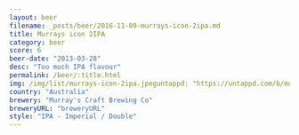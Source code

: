 ```yaml
---
layout: beer
filename: _posts/beer/2016-11-09-murrays-icon-2ipa.md
title: Murrays icon 2IPA
category: beer
score: 6
beer-date: "2013-03-28"
desc: "Too much IPA flavour"
permalink: /beer/:title.html
img: /img/list/murrays-icon-2ipa.jpeguntappd: "https://untappd.com/b/murrays-craft-brewing-co-icon-2ipa/9166"
country: "Australia"
brewery: "Murray's Craft Brewing Co"
breweryURL: "breweryURL"
style: "IPA - Imperial / Double"
---
```

